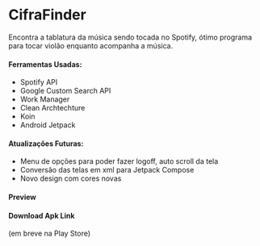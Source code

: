 # CifraFinder 
Encontra a tablatura da música sendo tocada no Spotify, ótimo programa para tocar violão enquanto acompanha a música. 

#### Ferramentas Usadas:

- Spotify API
- Google Custom Search API
- Work Manager
- Clean Archtechture
- Koin
- Android Jetpack

#### Atualizações Futuras:
- Menu de opções para poder fazer logoff, auto scroll da tela
- Conversão das telas em xml para Jetpack Compose
- Novo design com cores novas

#### Preview

#### Download Apk Link 
(em breve na Play Store)

